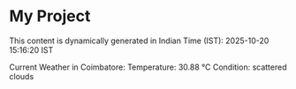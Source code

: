 # My Project

This content is dynamically generated in Indian Time (IST): 2025-10-20 15:16:20 IST


Current Weather in Coimbatore:
Temperature: 30.88 °C
Condition: scattered clouds
